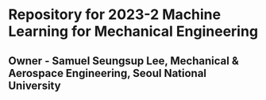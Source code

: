 # Repository for 2023-2 Machine Learning for Mechanical Engineering
## Owner - Samuel Seungsup Lee, Mechanical & Aerospace Engineering, Seoul National University